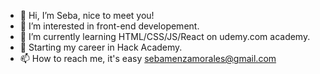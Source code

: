 - 👋 Hi, I’m Seba, nice to meet you!
- 👀 I’m interested in front-end developement.
- 🌱 I’m currently learning HTML/CSS/JS/React on udemy.com academy.
- 💞️ Starting my career in Hack Academy.
- 📫 How to reach me, it's easy <sebamenzamorales@gmail.com>
